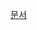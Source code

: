 [문서](https://jungpark.notion.site/Agentic-AI-Research-27a0c02265d780289fc1c9cd41fc2525?source=copy_link)
